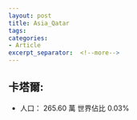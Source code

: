 ```yaml
---
layout: post
title: Asia_Qatar
tags: 
categories:
- Article
excerpt_separator:  <!--more-->
---
```

## 卡塔爾:
- 人口： 265.60 萬 世界佔比 0.03%